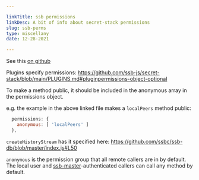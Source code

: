 ```yaml
---

linkTitle: ssb permissions
linkDesc: A bit of info about secret-stack permissions
slug: ssb-perms
type: miscellany
date: 12-28-2021

---
```


See this [on
github](https://github.com/ssbc/ssb-server/issues/736#issuecomment-712443456)

Plugins specify permissions:
https://github.com/ssb-js/secret-stack/blob/main/PLUGINS.md#pluginpermissions-object-optional

To make a method public, it should be included in the anonymous array in the permissions object.

e.g. the example in the above linked file makes a `localPeers` method public:

```js
  permissions: {
    anonymous: [ 'localPeers' ]                                         
  },
```

`createHistoryStream` has it specified here:
https://github.com/ssbc/ssb-db/blob/master/index.js#L50

`anonymous` is the permission group that all remote callers are in by default. The local user and [ssb-master](https://github.com/ssbc/ssb-master)-authenticated callers can call any method by default.

